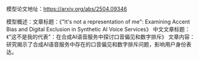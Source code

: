 模型论文地址：https://arxiv.org/abs/2504.09346

模型概述：文章标题：《"It's not a representation of me": Examining Accent Bias and Digital Exclusion in Synthetic AI Voice Services》
中文文章标题：《"这不是我的代表"：在合成AI语音服务中探讨口音偏见和数字排斥》
文章内容：研究揭示了合成AI语音服务中存在的口音偏见和数字排斥问题，影响用户身份表达。
